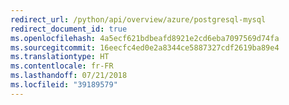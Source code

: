 ```yaml
---
redirect_url: /python/api/overview/azure/postgresql-mysql
redirect_document_id: true
ms.openlocfilehash: 4a5ecf621bdbeafd8921e2cd6eba7097569d74fa
ms.sourcegitcommit: 16eecfc4ed0e2a8344ce5887327cdf2619ba89e4
ms.translationtype: HT
ms.contentlocale: fr-FR
ms.lasthandoff: 07/21/2018
ms.locfileid: "39189579"
---
```

